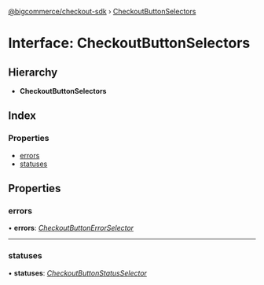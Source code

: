 [@bigcommerce/checkout-sdk](../README.md) › [CheckoutButtonSelectors](checkoutbuttonselectors.md)

# Interface: CheckoutButtonSelectors

## Hierarchy

* **CheckoutButtonSelectors**

## Index

### Properties

* [errors](checkoutbuttonselectors.md#errors)
* [statuses](checkoutbuttonselectors.md#statuses)

## Properties

###  errors

• **errors**: *[CheckoutButtonErrorSelector](../classes/checkoutbuttonerrorselector.md)*

___

###  statuses

• **statuses**: *[CheckoutButtonStatusSelector](../classes/checkoutbuttonstatusselector.md)*
